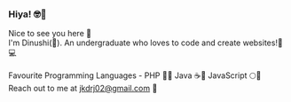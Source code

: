 ### Hiya! 🤓👋

<!--
**DinushiJayasekara/DinushiJayasekara** is a ✨ _special_ ✨ repository because its `README.md` (this file) appears on your GitHub profile.

Here are some ideas to get you started:

- 🔭 I’m currently working on ...
- 🌱 I’m currently learning ...
- 👯 I’m looking to collaborate on ...
- 🤔 I’m looking for help with ...
- 💬 Ask me about ...
- 📫 How to reach me: ...
- 😄 Pronouns: ...
- ⚡ Fun fact: ...
-->

Nice to see you here 🤗 <br>
I'm Dinushi(👩). An undergraduate who loves to code and create websites!👻💻 <br><br>
Favourite Programming Languages - PHP 🐘💙 Java ☕💚 JavaScript 🌕💜 <br>
Reach out to me at jkdrj02@gmail.com 🖤
